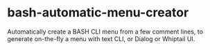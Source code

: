 # bash-automatic-menu-creator
Automatically create a BASH CLI menu from a few comment lines, to generate on-the-fly a menu with text CLI, or Dialog or Whiptail UI.

